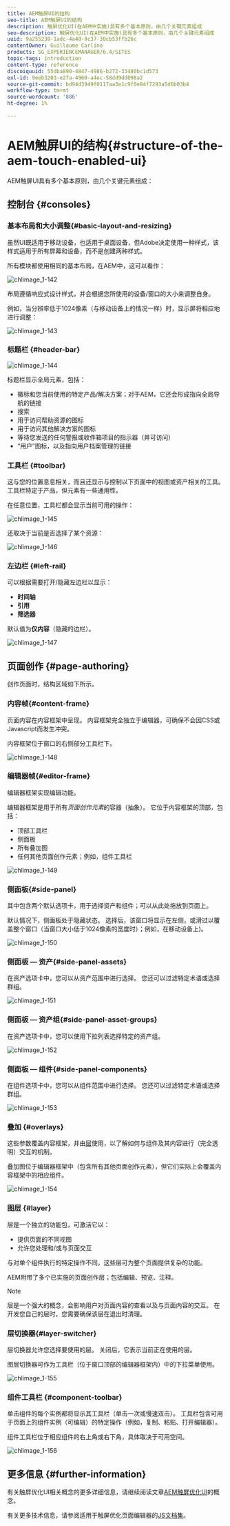```yaml
---
title: AEM触屏UI的结构
seo-title: AEM触屏UI的结构
description: 触屏优化UI(在AEM中实施)具有多个基本原则，由几个关键元素组成
seo-description: 触屏优化UI(在AEM中实施)具有多个基本原则，由几个关键元素组成
uuid: 9a255238-1adc-4a40-9c37-30cb53ffb26c
contentOwner: Guillaume Carlino
products: SG_EXPERIENCEMANAGER/6.4/SITES
topic-tags: introduction
content-type: reference
discoiquuid: 55dba890-4847-4986-b272-33480bc1d573
exl-id: 9eeb3203-e27a-4960-a4ec-58dd9dd098a2
source-git-commit: bd94d3949f0117aa3e1c9f0e84f7293a5d6b03b4
workflow-type: tm+mt
source-wordcount: '886'
ht-degree: 1%

---
```


# AEM触屏UI的结构{#structure-of-the-aem-touch-enabled-ui}

AEM触屏UI具有多个基本原则，由几个关键元素组成：

## 控制台 {#consoles}

### 基本布局和大小调整{#basic-layout-and-resizing}

虽然UI既适用于移动设备，也适用于桌面设备，但Adobe决定使用一种样式，该样式适用于所有屏幕和设备，而不是创建两种样式。

所有模块都使用相同的基本布局，在AEM中，这可以看作：

![chlimage_1-142](assets/chlimage_1-142.png)

布局遵循响应式设计样式，并会根据您所使用的设备/窗口的大小来调整自身。

例如，当分辨率低于1024像素（与移动设备上的情况一样）时，显示屏将相应地进行调整：

![chlimage_1-143](assets/chlimage_1-143.png)

### 标题栏 {#header-bar}

![chlimage_1-144](assets/chlimage_1-144.png)

标题栏显示全局元素，包括：

* 徽标和您当前使用的特定产品/解决方案；对于AEM，它还会形成指向全局导航的链接
* 搜索
* 用于访问帮助资源的图标
* 用于访问其他解决方案的图标
* 等待您发送的任何警报或收件箱项目的指示器（并可访问）
* “用户”图标，以及指向用户档案管理的链接

### 工具栏 {#toolbar}

这与您的位置息息相关，而且还显示与控制以下页面中的视图或资产相关的工具。 工具栏特定于产品，但元素有一些通用性。

在任意位置，工具栏都会显示当前可用的操作：

![chlimage_1-145](assets/chlimage_1-145.png)

还取决于当前是否选择了某个资源：

![chlimage_1-146](assets/chlimage_1-146.png)

### 左边栏 {#left-rail}

可以根据需要打开/隐藏左边栏以显示：

* **时间轴**
* **引用**
* **筛选器**

默认值为&#x200B;**仅内容**（隐藏的边栏）。

![chlimage_1-147](assets/chlimage_1-147.png)

## 页面创作 {#page-authoring}

创作页面时，结构区域如下所示。

### 内容帧{#content-frame}

页面内容在内容框架中呈现。 内容框架完全独立于编辑器，可确保不会因CSS或Javascript而发生冲突。

内容框架位于窗口的右侧部分工具栏下。

![chlimage_1-148](assets/chlimage_1-148.png)

### 编辑器帧{#editor-frame}

编辑器框架实现编辑功能。

编辑器框架是用于所有&#x200B;*页面创作元素*&#x200B;的容器（抽象）。 它位于内容框架的顶部，包括：

* 顶部工具栏
* 侧面板
* 所有叠加图
* 任何其他页面创作元素；例如，组件工具栏

![chlimage_1-149](assets/chlimage_1-149.png)

### 侧面板{#side-panel}

其中包含两个默认选项卡，用于选择资产和组件；可以从此处拖放到页面上。

默认情况下，侧面板处于隐藏状态。 选择后，该窗口将显示在左侧，或滑过以覆盖整个窗口（当窗口大小低于1024像素的宽度时）；例如，在移动设备上)。

![chlimage_1-150](assets/chlimage_1-150.png)

### 侧面板 — 资产{#side-panel-assets}

在资产选项卡中，您可以从资产范围中进行选择。 您还可以过滤特定术语或选择群组。

![chlimage_1-151](assets/chlimage_1-151.png)

### 侧面板 — 资产组{#side-panel-asset-groups}

在资产选项卡中，您可以使用下拉列表选择特定的资产组。

![chlimage_1-152](assets/chlimage_1-152.png)

### 侧面板 — 组件{#side-panel-components}

在组件选项卡中，您可以从组件范围中进行选择。 您还可以过滤特定术语或选择群组。

![chlimage_1-153](assets/chlimage_1-153.png)

### 叠加 {#overlays}

这些参数覆盖内容框架，并由[层](#layer)使用，以了解如何与组件及其内容进行（完全透明）交互的机制。

叠加图位于编辑器框架中（包含所有其他页面创作元素），但它们实际上会覆盖内容框架中的相应组件。

![chlimage_1-154](assets/chlimage_1-154.png)

### 图层 {#layer}

层是一个独立的功能包，可激活它以：

* 提供页面的不同视图
* 允许您处理和/或与页面交互

与对单个组件执行的特定操作不同，这些层可为整个页面提供复杂的功能。

AEM附带了多个已实施的页面创作层；包括编辑、预览、注释。

>[!NOTE]
>
>层是一个强大的概念，会影响用户对页面内容的查看以及与页面内容的交互。 在开发您自己的层时，您需要确保该层在退出时清理。

### 层切换器{#layer-switcher}

层切换器允许您选择要使用的层。 关闭后，它表示当前正在使用的层。

图层切换器可作为工具栏（位于窗口顶部的编辑器框架内）中的下拉菜单使用。

![chlimage_1-155](assets/chlimage_1-155.png)

### 组件工具栏 {#component-toolbar}

单击组件的每个实例都将显示其工具栏（单击一次或慢速双击）。 工具栏包含可用于页面上的组件实例（可编辑）的特定操作（例如，复制、粘贴、打开编辑器）。

组件工具栏位于相应组件的右上角或右下角，具体取决于可用空间。

![chlimage_1-156](assets/chlimage_1-156.png)

## 更多信息 {#further-information}

有关触屏优化UI相关概念的更多详细信息，请继续阅读文章[AEM触屏优化UI](/help/sites-developing/touch-ui-concepts.md)的概念。

有关更多技术信息，请参阅适用于触屏优化页面编辑器的[JS文档集](https://helpx.adobe.com/experience-manager/6-4/sites/developing/using/reference-materials/jsdoc/ui-touch/editor-core/index.html)。
